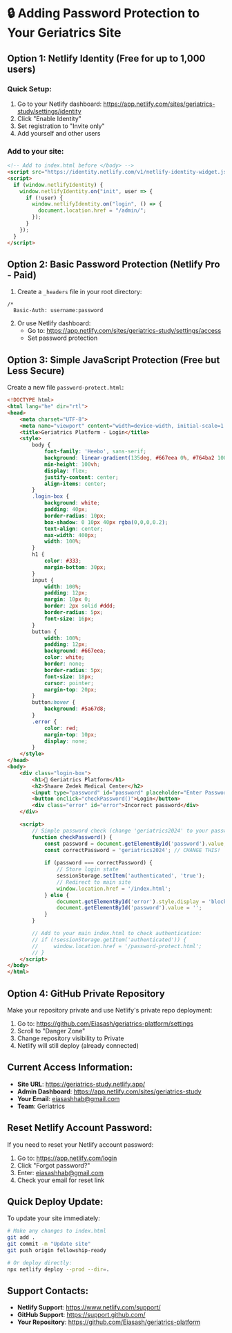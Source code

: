 # 🔒 Adding Password Protection to Your Geriatrics Site

## Option 1: Netlify Identity (Free for up to 1,000 users)

### Quick Setup:
1. Go to your Netlify dashboard: https://app.netlify.com/sites/geriatrics-study/settings/identity
2. Click "Enable Identity"
3. Set registration to "Invite only"
4. Add yourself and other users

### Add to your site:
```html
<!-- Add to index.html before </body> -->
<script src="https://identity.netlify.com/v1/netlify-identity-widget.js"></script>
<script>
  if (window.netlifyIdentity) {
    window.netlifyIdentity.on("init", user => {
      if (!user) {
        window.netlifyIdentity.on("login", () => {
          document.location.href = "/admin/";
        });
      }
    });
  }
</script>
```

## Option 2: Basic Password Protection (Netlify Pro - Paid)

1. Create a `_headers` file in your root directory:
```
/*
  Basic-Auth: username:password
```

2. Or use Netlify dashboard:
   - Go to: https://app.netlify.com/sites/geriatrics-study/settings/access
   - Set password protection

## Option 3: Simple JavaScript Protection (Free but Less Secure)

Create a new file `password-protect.html`:
```html
<!DOCTYPE html>
<html lang="he" dir="rtl">
<head>
    <meta charset="UTF-8">
    <meta name="viewport" content="width=device-width, initial-scale=1.0">
    <title>Geriatrics Platform - Login</title>
    <style>
        body {
            font-family: 'Heebo', sans-serif;
            background: linear-gradient(135deg, #667eea 0%, #764ba2 100%);
            min-height: 100vh;
            display: flex;
            justify-content: center;
            align-items: center;
        }
        .login-box {
            background: white;
            padding: 40px;
            border-radius: 10px;
            box-shadow: 0 10px 40px rgba(0,0,0,0.2);
            text-align: center;
            max-width: 400px;
            width: 100%;
        }
        h1 {
            color: #333;
            margin-bottom: 30px;
        }
        input {
            width: 100%;
            padding: 12px;
            margin: 10px 0;
            border: 2px solid #ddd;
            border-radius: 5px;
            font-size: 16px;
        }
        button {
            width: 100%;
            padding: 12px;
            background: #667eea;
            color: white;
            border: none;
            border-radius: 5px;
            font-size: 18px;
            cursor: pointer;
            margin-top: 20px;
        }
        button:hover {
            background: #5a67d8;
        }
        .error {
            color: red;
            margin-top: 10px;
            display: none;
        }
    </style>
</head>
<body>
    <div class="login-box">
        <h1>🏥 Geriatrics Platform</h1>
        <h2>Shaare Zedek Medical Center</h2>
        <input type="password" id="password" placeholder="Enter Password" onkeypress="if(event.key==='Enter') checkPassword()">
        <button onclick="checkPassword()">Login</button>
        <div class="error" id="error">Incorrect password</div>
    </div>

    <script>
        // Simple password check (change 'geriatrics2024' to your password)
        function checkPassword() {
            const password = document.getElementById('password').value;
            const correctPassword = 'geriatrics2024'; // CHANGE THIS!
            
            if (password === correctPassword) {
                // Store login state
                sessionStorage.setItem('authenticated', 'true');
                // Redirect to main site
                window.location.href = '/index.html';
            } else {
                document.getElementById('error').style.display = 'block';
                document.getElementById('password').value = '';
            }
        }

        // Add to your main index.html to check authentication:
        // if (!sessionStorage.getItem('authenticated')) {
        //     window.location.href = '/password-protect.html';
        // }
    </script>
</body>
</html>
```

## Option 4: GitHub Private Repository

Make your repository private and use Netlify's private repo deployment:
1. Go to: https://github.com/Eiasash/geriatrics-platform/settings
2. Scroll to "Danger Zone"
3. Change repository visibility to Private
4. Netlify will still deploy (already connected)

## Current Access Information:

- **Site URL**: https://geriatrics-study.netlify.app/
- **Admin Dashboard**: https://app.netlify.com/sites/geriatrics-study
- **Your Email**: eiasashhab@gmail.com
- **Team**: Geriatrics

## Reset Netlify Account Password:

If you need to reset your Netlify account password:
1. Go to: https://app.netlify.com/login
2. Click "Forgot password?"
3. Enter: eiasashhab@gmail.com
4. Check your email for reset link

## Quick Deploy Update:

To update your site immediately:
```bash
# Make any changes to index.html
git add .
git commit -m "Update site"
git push origin fellowship-ready

# Or deploy directly:
npx netlify deploy --prod --dir=.
```

## Support Contacts:

- **Netlify Support**: https://www.netlify.com/support/
- **GitHub Support**: https://support.github.com/
- **Your Repository**: https://github.com/Eiasash/geriatrics-platform